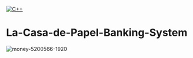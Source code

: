 [![C++](https://img.shields.io/badge/C++-14-blue.svg)](https://en.cppreference.com/w/cpp/14)
# La-Casa-de-Papel-Banking-System

<img src="https://i.ibb.co/s1yvrTr/money-5200566-1920.jpg" alt="money-5200566-1920" border="0">
